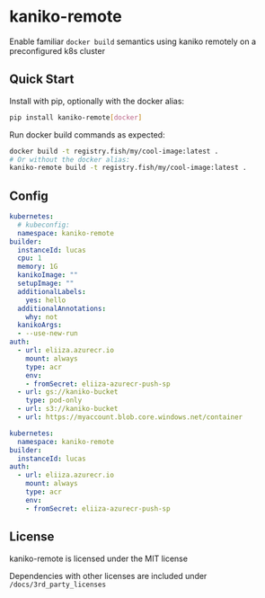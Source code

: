 # kaniko-remote
Enable familiar `docker build` semantics using kaniko remotely on a preconfigured k8s cluster

## Quick Start
Install with pip, optionally with the docker alias:

```bash
pip install kaniko-remote[docker]
```

Run docker build commands as expected:
```bash
docker build -t registry.fish/my/cool-image:latest .
# Or without the docker alias:
kaniko-remote build -t registry.fish/my/cool-image:latest .
```

## Config
```yaml
kubernetes:
  # kubeconfig: 
  namespace: kaniko-remote
builder:
  instanceId: lucas
  cpu: 1
  memory: 1G
  kanikoImage: ""
  setupImage: ""
  additionalLabels:
    yes: hello
  additionalAnnotations:
    why: not
  kanikoArgs:
  - --use-new-run
auth:
  - url: eliiza.azurecr.io
    mount: always
    type: acr
    env:
    - fromSecret: eliiza-azurecr-push-sp
  - url: gs://kaniko-bucket
    type: pod-only
  - url: s3://kaniko-bucket
  - url: https://myaccount.blob.core.windows.net/container
```

```yaml
kubernetes:
  namespace: kaniko-remote
builder:
  instanceId: lucas
auth:
  - url: eliiza.azurecr.io
    mount: always
    type: acr
    env:
    - fromSecret: eliiza-azurecr-push-sp
```

## License

kaniko-remote is licensed under the MIT license

Dependencies with other licenses are included under `/docs/3rd_party_licenses`